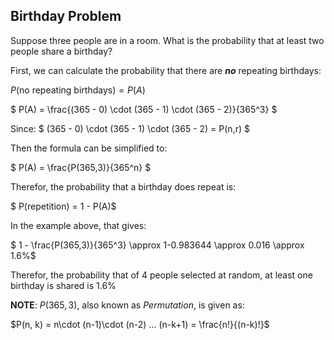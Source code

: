 ## Birthday Problem

Suppose three people are in a room. What is the probability that at least two people share a birthday?

First, we can calculate the probability that there are _**no**_ repeating birthdays:

$P(\text{no repeating birthdays}) = P(A)$

$ P(A) = \frac{(365 - 0) \cdot (365 - 1) \cdot (365 - 2)}{365^3} $

Since:
$ (365 - 0) \cdot (365 - 1) \cdot (365 - 2) = P(n,r) $

Then the formula can be simplified to:

$ P(A) = \frac{P(365,3)}{365^n} $

Therefor, the probability that a birthday does repeat is:

$ P(repetition) = 1 - P(A)$

In the example above, that gives:

$ 1 - \frac{P(365,3)}{365^3} \approx 1-0.983644 \approx 0.016 \approx 1.6\%$

Therefor, the probability that of 4 people selected at random, at least one birthday is shared is $1.6\%$

**NOTE**: $P(365,3)$, also known as $Permutation$, is given as:

$P(n, k) = n\cdot (n-1)\cdot (n-2) ... (n-k+1) = \frac{n!}{(n-k)!}$